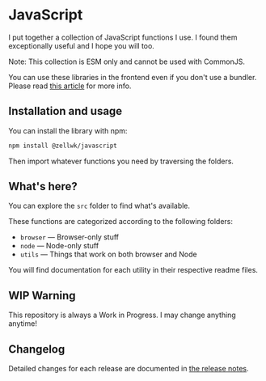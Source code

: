 # JavaScript

I put together a collection of JavaScript functions I use. I found them exceptionally useful and I hope you will too.

Note: This collection is ESM only and cannot be used with CommonJS.

You can use these libraries in the frontend even if you don't use a bundler. Please read [this article](https://zellwk.com/blog/node-modules-in-frontend-without-bundlers/) for more info.

## Installation and usage

You can install the library with npm:

```bash
npm install @zellwk/javascript
```

Then import whatever functions you need by traversing the folders.

## What's here?

You can explore the `src` folder to find what's available.

These functions are categorized according to the following folders:

- `browser` — Browser-only stuff
- `node` — Node-only stuff
- `utils` — Things that work on both browser and Node

You will find documentation for each utility in their respective readme files.

## WIP Warning

This repository is always a Work in Progress. I may change anything anytime!

## Changelog

Detailed changes for each release are documented in [the release notes](https://github.com/zellwk/javascript/releases).
